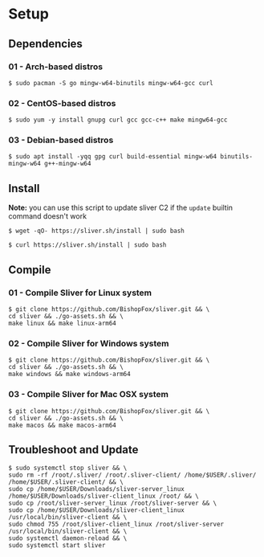 # Setup

## Dependencies

### 01 - Arch-based distros

`$ sudo pacman -S go mingw-w64-binutils mingw-w64-gcc curl`

### 02 - CentOS-based distros

`$ sudo yum -y install gnupg curl gcc gcc-c++ make mingw64-gcc`

### 03 - Debian-based distros

`$ sudo apt install -yqq gpg curl build-essential mingw-w64 binutils-mingw-w64 g++-mingw-w64`

## Install

**Note:** you can use this script to update sliver C2 if the `update` builtin command doesn't work

```
$ wget -qO- https://sliver.sh/install | sudo bash

$ curl https://sliver.sh/install | sudo bash
```

## Compile

### 01 - Compile Sliver for Linux system

```
$ git clone https://github.com/BishopFox/sliver.git && \
cd sliver && ./go-assets.sh && \
make linux && make linux-arm64
```

### 02 - Compile Sliver for Windows system

```
$ git clone https://github.com/BishopFox/sliver.git && \
cd sliver && ./go-assets.sh && \
make windows && make windows-arm64
```

### 03 - Compile Sliver for Mac OSX system

```
$ git clone https://github.com/BishopFox/sliver.git && \
cd sliver && ./go-assets.sh && \
make macos && make macos-arm64
```

## Troubleshoot and Update

```
$ sudo systemctl stop sliver && \
sudo rm -rf /root/.sliver/ /root/.sliver-client/ /home/$USER/.sliver/ /home/$USER/.sliver-client/ && \
sudo cp /home/$USER/Downloads/sliver-server_linux /home/$USER/Downloads/sliver-client_linux /root/ && \
sudo cp /root/sliver-server_linux /root/sliver-server && \
sudo cp /home/$USER/Downloads/sliver-client_linux /usr/local/bin/sliver-client && \
sudo chmod 755 /root/sliver-client_linux /root/sliver-server /usr/local/bin/sliver-client && \
sudo systemctl daemon-reload && \
sudo systemctl start sliver
```